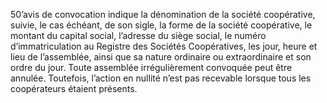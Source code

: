 50’avis de convocation indique la dénomination de la société coopérative, suivie, le cas échéant, de son sigle, la forme de la société coopérative, le montant du capital social, l’adresse du siège social, le numéro d’immatriculation au Registre des Sociétés Coopératives, les jour, heure et lieu de l’assemblée, ainsi que sa nature ordinaire ou extraordinaire et son ordre du jour.
Toute assemblée irrégulièrement convoquée peut être annulée. Toutefois, l’action en nullité n’est pas recevable lorsque tous les coopérateurs étaient présents.